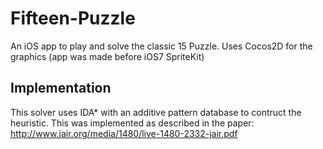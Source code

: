 Fifteen-Puzzle
==============
 An iOS app to play and solve the classic 15 Puzzle.
 Uses Cocos2D for the graphics (app was made before iOS7 SpriteKit)

Implementation
---------------
 This solver uses IDA* with an additive pattern database to contruct the heuristic. This was implemented as described in the paper:
 http://www.jair.org/media/1480/live-1480-2332-jair.pdf
